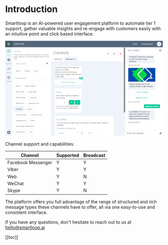 # Introduction

Smartloop is an AI-powered user engagement platform to automate tier 1 support, gather valuable insights and re-engage with customers easily with an intuitive point and click based interface. 

![](./dashboard.png)

Channel support and capabilities:

| Channel | Supported | Broadcast | 
| - | - | - |
| Facebook Messenger | Y | Y | 
| Viber | Y | Y |
| Web | Y | N |
| WeChat | Y | Y | 
| Skype | Y | N | 


The platform offers you full advantage of the range of structured and rich message types these channels have to offer, all via one easy-to-use and consistent interface.


If you have any questions, don't hesitate to reach out to us at [hello@smartloop.ai](mailto:hello@smartloop.ai)

[[toc]]